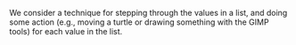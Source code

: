 We consider a technique for stepping through the values in a list,
and doing some action (e.g., moving a turtle or drawing something
with the GIMP tools) for each value in the list.
